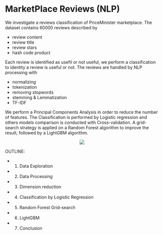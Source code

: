 # MarketPlace Reviews (NLP)

We investigate a reviews classification of PriceMinister marketplace. 
The dataset contains 60000 reviews described by 
* review content
* review title
* review stars
* hash code product

Each review is identified as usefil or not useful, we perform a classification to identity a review is useful or not.
The reviews are handled by NLP processing with 
* normalizing
* tokenization
* removing stopwords
* stemming & Lemmatization
* TF-IDF

We perform a Principal Components Analysis in order to reduce the number of features.
The Classification is performed by Logistic regression and others models comparison is conducted with Cross-validation. A grid-search strategy is applied on a Random Forest algorithm to improve the result, followed by a LightGBM algorithm.

<p align="center">
  <img src="https://github.com/christelle-git/reviews-classification/blob/master/index.jpeg">
</p>

OUTLINE:

 * 1) Data Exploration
 * 2) Data Processing
 * 3) Dimension reduction
 * 4) Classification by Logistic Regression
 * 5) Random Forest Grid-search
 * 6) LightGBM 
 * 7) Conclusion
